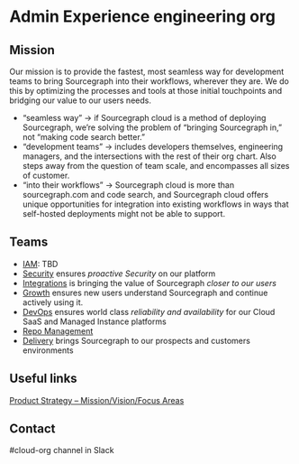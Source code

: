 # Admin Experience engineering org

## Mission

Our mission is to provide the fastest, most seamless way for development teams to bring Sourcegraph into their workflows, wherever they are. We do this by optimizing the processes and tools at those initial touchpoints and bridging our value to our users needs.

- “seamless way” → if Sourcegraph cloud is a method of deploying Sourcegraph, we’re solving the problem of “bringing Sourcegraph in,” not “making code search better.”
- “development teams” → includes developers themselves, engineering managers, and the intersections with the rest of their org chart. Also steps away from the question of team scale, and encompasses all sizes of customer.
- “into their workflows” → Sourcegraph cloud is more than sourcegraph.com and code search, and Sourcegraph cloud offers unique opportunities for integration into existing workflows in ways that self-hosted deployments might not be able to support.

## Teams

- [IAM](./iam/index.md): TBD
- [Security](./security/index.md) ensures _proactive Security_ on our platform
- [Integrations](./integrations/index.md) is bringing the value of Sourcegraph _closer to our users_
- [Growth](./growth-team/index.md) ensures new users understand Sourcegraph and continue actively using it.
- [DevOps](./devops/index.md) ensures world class _reliability and availability_ for our Cloud SaaS and Managed Instance platforms
- [Repo Management](./repo-management/index.md)
- [Delivery](./delivery) brings Sourcegraph to our prospects and customers environments

## Useful links

[Product Strategy – Mission/Vision/Focus Areas](../../../../strategy-goals/strategy/admin-exp/index.md)

## Contact

#cloud-org channel in Slack
